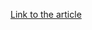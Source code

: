 [Link to the article](https://cybersecuritynews.com/weaponized-pypi-package-steals-solana-private-keys/)
